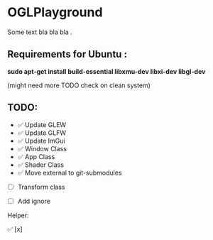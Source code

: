 # OGLPlayground

Some text bla bla bla .


## Requirements for Ubuntu :

**sudo apt-get install build-essential libxmu-dev libxi-dev libgl-dev**

(might need more TODO check on clean system)


## TODO:
- ✅ Update GLEW 
- ✅ Update GLFW
- ✅ Update ImGui
- ✅ Window Class
- ✅ App Class
- ✅ Shader Class
- ✅ Move external to git-submodules
- [ ] Transform class
- [ ] Add ignore





Helper: 

✅
[x]